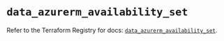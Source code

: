 # `data_azurerm_availability_set`

Refer to the Terraform Registry for docs: [`data_azurerm_availability_set`](https://registry.terraform.io/providers/hashicorp/azurerm/3.110.0/docs/data-sources/availability_set).
